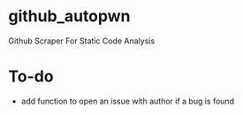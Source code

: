 # github_autopwn
Github Scraper For Static Code Analysis

# To-do
- add function to open an issue with author if a bug is found
